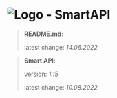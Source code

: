 # ![Logo](https://cdn.minevalley.eu/branding/logo_64px_cropped.png) - SmartAPI

> **README.md**:
>
> latest change: _14.06.2022_

> **Smart API**:
>
> version: _1.15_
>
> latest change: _10.08.2022_
